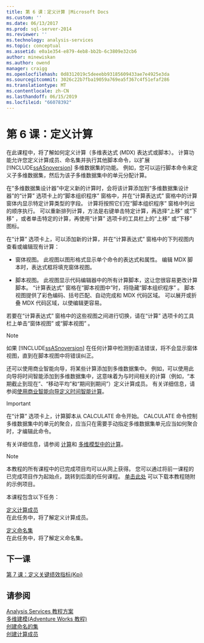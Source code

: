 ```yaml
---
title: 第 6 课：定义计算 |Microsoft Docs
ms.custom: ''
ms.date: 06/13/2017
ms.prod: sql-server-2014
ms.reviewer: ''
ms.technology: analysis-services
ms.topic: conceptual
ms.assetid: e0a1e354-e879-4eb8-bb2b-6c3809e32cb6
author: minewiskan
ms.author: owend
manager: craigg
ms.openlocfilehash: 0d8312019c5deeebb93185609433ae7e4925e3da
ms.sourcegitcommit: 3026c22b7fba19059a769ea5f367c4f51efaf286
ms.translationtype: MT
ms.contentlocale: zh-CN
ms.lasthandoff: 06/15/2019
ms.locfileid: "66078392"
---
```

# <a name="lesson-6-defining-calculations"></a>第 6 课：定义计算
  在此课程中，将了解如何定义计算（多维表达式 (MDX) 表达式或脚本）。 计算功能允许您定义计算成员、命名集并执行其他脚本命令，以扩展 [!INCLUDE[ssASnoversion](../includes/ssasnoversion-md.md)] 多维数据集的功能。 例如，您可以运行脚本命令来定义子多维数据集，然后为该子多维数据集中的单元分配计算。  
  
 在“多维数据集设计器”中定义新的计算时，会将该计算添加到“多维数据集设计器”的“计算”  选项卡上的“脚本组织程序”  窗格中，并在“计算表达式”  窗格中的计算窗体内显示特定计算类型的字段。 计算将按照它们在“脚本组织程序”  窗格中列出的顺序执行。 可以重新排列计算，方法是右键单击特定计算，再选择“上移”  或“下移”  ，或者单击特定的计算，再使用“计算”  选项卡的工具栏上的“上移”  或“下移”  图标。  
  
 在“计算”  选项卡上，可以添加新的计算，并在“计算表达式”  窗格中的下列视图内查看或编辑现有计算：  
  
-   窗体视图。 此视图以图形格式显示单个命令的表达式和属性。 编辑 MDX 脚本时，表达式框将填充窗体视图。  
  
-   脚本视图。 此视图显示代码编辑器中的所有计算脚本，这让您很容易更改计算脚本。 “计算表达式”  窗格在“脚本视图中”时，将隐藏“脚本组织程序”  。 脚本视图提供了彩色编码、括号匹配、自动完成和 MDX 代码区域。 可以展开或折叠 MDX 代码区域，以使编辑更容易。  
  
 若要在“计算表达式”  窗格中的这些视图之间进行切换，请在“计算”  选项卡的工具栏上单击“窗体视图”  或“脚本视图”  。  
  
> [!NOTE]  
>  如果 [!INCLUDE[ssASnoversion](../includes/ssasnoversion-md.md)] 在任何计算中检测到语法错误，将不会显示窗体视图，直到在脚本视图中将错误纠正。  
  
 还可以使用商业智能向导，将某些计算添加到多维数据集中。 例如，可以使用此向导将时间智能添加到多维数据集中，这意味着为与时间相关的计算（例如，“本期截止到现在”、“移动平均”和“期间到期间”）定义计算成员。 有关详细信息，请参阅[使用商业智能向导定义时间智能计算](multidimensional-models/define-time-intelligence-calculations-using-the-business-intelligence-wizard.md)。  
  
> [!IMPORTANT]  
>  在“计算”  选项卡上，计算脚本从 CALCULATE 命令开始。 CALCULATE 命令控制多维数据集中的单元的聚合，应当只在需要手动指定多维数据集单元应当如何聚合时，才编辑此命令。  
  
 有关详细信息，请参阅 [计算](multidimensional-models-olap-logical-cube-objects/calculations.md)和 [多维模型中的计算](multidimensional-models/calculations-in-multidimensional-models.md)。  
  
> [!NOTE]  
>  本教程的所有课程中的已完成项目均可以从网上获得。 您可以通过将前一课程的已完成项目作为起始点，跳转到后面的任何课程。 [单击此处](https://go.microsoft.com/fwlink/?LinkID=221866) 可以下载本教程随附的示例项目。  
  
 本课程包含以下任务：  
  
 [定义计算成员](../analysis-services/lesson-6-1-defining-calculated-members.md)  
 在此任务中，将了解定义计算成员。  
  
 [定义命名集](../analysis-services/lesson-6-2-defining-named-sets.md)  
 在此任务中，将了解定义命名集。  
  
## <a name="next-lesson"></a>下一课  
 [第 7 课：定义关键绩效指标&#40;Kpi&#41;](../analysis-services/lesson-7-defining-key-performance-indicators-kpis.md)  
  
## <a name="see-also"></a>请参阅  
 [Analysis Services 教程方案](../analysis-services/analysis-services-tutorial-scenario.md)   
 [多维建模&#40;Adventure Works 教程&#41;](../analysis-services/multidimensional-modeling-adventure-works-tutorial.md)   
 [创建命名的集](multidimensional-models/create-named-sets.md)   
 [创建计算成员](multidimensional-models/create-calculated-members.md)  
  
  
